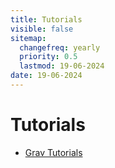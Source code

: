 ```yaml
---
title: Tutorials
visible: false
sitemap:
  changefreq: yearly
  priority: 0.5
  lastmod: 19-06-2024
date: 19-06-2024
---
```


# Tutorials

- [Grav Tutorials](/grav)
